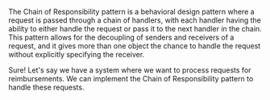 The Chain of Responsibility pattern is a behavioral design pattern where a request is passed through 
a chain of handlers, with each handler having the ability to either handle the request or pass it to 
the next handler in the chain. This pattern allows for the decoupling of senders and receivers of a request, 
and it gives more than one object the chance to handle the request without explicitly specifying the receiver.

Sure! Let's say we have a system where we want to process requests for reimbursements. 
We can implement the Chain of Responsibility pattern to handle these requests.